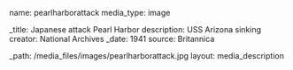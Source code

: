 
name: pearlharborattack
media_type: image

_title: Japanese attack Pearl Harbor
description: USS Arizona sinking
creator: National Archives
_date: 1941
source: Britannica

_path: /media_files/images/pearlharborattack.jpg 
layout: media_description

